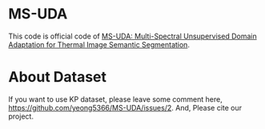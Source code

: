 # MS-UDA

This code is official code of [MS-UDA: Multi-Spectral Unsupervised Domain Adaptation for Thermal Image Semantic Segmentation](https://ieeexplore.ieee.org/document/9468936).

# About Dataset

If you want to use KP dataset, please leave some comment here, https://github.com/yeong5366/MS-UDA/issues/2.
And, Please cite our project.

